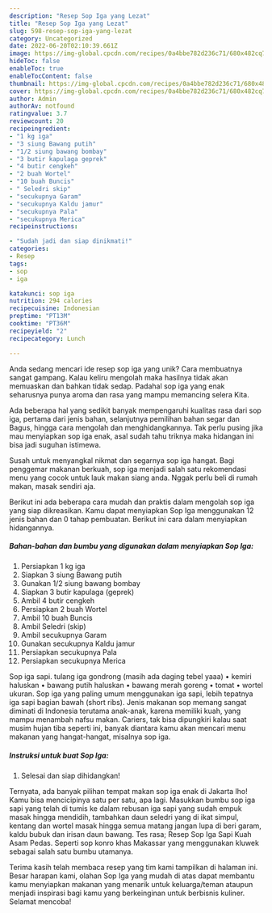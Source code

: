 ```yaml
---
description: "Resep Sop Iga yang Lezat"
title: "Resep Sop Iga yang Lezat"
slug: 598-resep-sop-iga-yang-lezat
category: Uncategorized
date: 2022-06-20T02:10:39.661Z
image: https://img-global.cpcdn.com/recipes/0a4bbe782d236c71/680x482cq70/sop-iga-foto-resep-utama.jpg
hideToc: false
enableToc: true
enableTocContent: false
thumbnail: https://img-global.cpcdn.com/recipes/0a4bbe782d236c71/680x482cq70/sop-iga-foto-resep-utama.jpg
cover: https://img-global.cpcdn.com/recipes/0a4bbe782d236c71/680x482cq70/sop-iga-foto-resep-utama.jpg
author: Admin
authorAv: notfound
ratingvalue: 3.7
reviewcount: 20
recipeingredient:
- "1 kg iga"
- "3 siung Bawang putih"
- "1/2 siung bawang bombay"
- "3 butir kapulaga geprek"
- "4 butir cengkeh"
- "2 buah Wortel"
- "10 buah Buncis"
- " Seledri skip"
- "secukupnya Garam"
- "secukupnya Kaldu jamur"
- "secukupnya Pala"
- "secukupnya Merica"
recipeinstructions:

- "Sudah jadi dan siap dinikmati!"
categories:
- Resep
tags:
- sop
- iga

katakunci: sop iga 
nutrition: 294 calories
recipecuisine: Indonesian
preptime: "PT13M"
cooktime: "PT36M"
recipeyield: "2"
recipecategory: Lunch

---
```





Anda sedang mencari ide resep sop iga yang unik? Cara membuatnya sangat gampang. Kalau keliru mengolah maka hasilnya tidak akan memuaskan dan bahkan tidak sedap. Padahal sop iga yang enak seharusnya punya aroma dan rasa yang mampu memancing selera Kita.





Ada beberapa hal yang sedikit banyak mempengaruhi kualitas rasa dari sop iga, pertama dari jenis bahan, selanjutnya pemilihan bahan segar dan Bagus, hingga cara mengolah dan menghidangkannya. Tak perlu pusing jika mau menyiapkan sop iga enak,      asal sudah tahu triknya maka hidangan ini bisa jadi suguhan istimewa.














Susah untuk menyangkal nikmat dan segarnya sop iga hangat. Bagi penggemar makanan berkuah, sop iga menjadi salah satu rekomendasi menu yang cocok untuk lauk makan siang anda. Nggak perlu beli di rumah makan, masak sendiri aja.






Berikut ini ada beberapa cara mudah dan praktis dalam mengolah sop iga yang siap dikreasikan. Kamu dapat menyiapkan Sop Iga menggunakan 12 jenis bahan dan 0 tahap pembuatan. Berikut ini cara dalam menyiapkan hidangannya.

<!--inarticleads1-->

##### Bahan-bahan dan bumbu yang digunakan dalam menyiapkan Sop Iga:

1. Persiapkan 1 kg iga
1. Siapkan 3 siung Bawang putih
1. Gunakan 1/2 siung bawang bombay
1. Siapkan 3 butir kapulaga (geprek)
1. Ambil 4 butir cengkeh
1. Persiapkan 2 buah Wortel
1. Ambil 10 buah Buncis
1. Ambil  Seledri (skip)
1. Ambil secukupnya Garam
1. Gunakan secukupnya Kaldu jamur
1. Persiapkan secukupnya Pala
1. Persiapkan secukupnya Merica


Sop iga sapi. tulang iga gondrong (masih ada daging tebel yaaa) • kemiri haluskan • bawang putih haluskan • bawang merah goreng • tomat • wortel ukuran. Sop iga yang paling umum menggunakan iga sapi, lebih tepatnya iga sapi bagian bawah (short ribs). Jenis makanan sop memang sangat diminati di Indonesia terutama anak-anak, karena memiliki kuah, yang mampu menambah nafsu makan. Cariers, tak bisa dipungkiri kalau saat musim hujan tiba seperti ini, banyak diantara kamu akan mencari menu makanan yang hangat-hangat, misalnya sop iga. 

<!--inarticleads2-->

##### Instruksi untuk buat Sop Iga:


1. Selesai dan siap dihidangkan!

Ternyata, ada banyak pilihan tempat makan sop iga enak di Jakarta lho! Kamu bisa mencicipinya satu per satu, apa lagi. Masukkan bumbu sop iga sapi yang telah di tumis ke dalam rebusan iga sapi yang sudah empuk masak hingga mendidih, tambahkan daun seledri yang di ikat simpul, kentang dan wortel masak hingga semua matang jangan lupa di beri garam, kaldu bubuk dan irisan daun bawang. Tes rasa; Resep Sop Iga Sapi Kuah Asam Pedas. Seperti sop konro khas Makassar yang menggunakan kluwek sebagai salah satu bumbu utamanya. 

Terima kasih telah membaca resep yang tim kami tampilkan di halaman ini. Besar harapan kami, olahan Sop Iga yang mudah di atas dapat membantu kamu menyiapkan makanan yang menarik untuk keluarga/teman ataupun menjadi inspirasi bagi kamu yang berkeinginan untuk berbisnis kuliner. Selamat mencoba!
